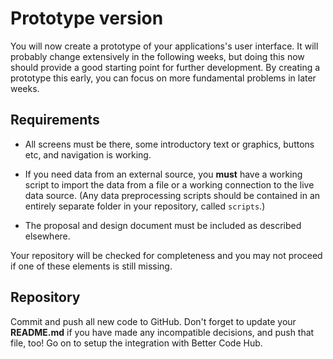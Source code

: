 # Prototype version

You will now create a prototype of your applications's user interface. It will
probably change extensively in the following weeks, but doing this now should
provide a good starting point for further development. By creating a prototype
this early, you can focus on more fundamental problems in later weeks.


## Requirements

- All screens must be there, some introductory text or graphics, buttons etc, and navigation is working.

- If you need data from an external source, you **must** have a working script to import the data
  from a file or a working connection to the live data source. (Any data preprocessing scripts
  should be contained in an entirely separate folder in your repository, called `scripts`.)

- The proposal and design document must be included as described elsewhere.

Your repository will be checked for completeness and you may not proceed if one of these elements is still missing.


## Repository

Commit and push all new code to GitHub. Don't forget to update your **README.md** if you have made any incompatible decisions, and push that file, too! Go on to setup the integration with Better Code Hub.
